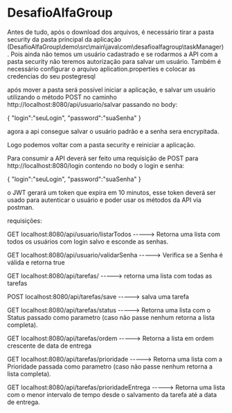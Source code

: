 # DesafioAlfaGroup

Antes de tudo, após o download dos arquivos, é necessário tirar a pasta security da pasta principal da aplicação (DesafioAlfaGroup\demo\src\main\java\com\desafioalfagroup\taskManager). Pois ainda não temos um usuário cadastrado e se rodarmos a API com a pasta security não teremos autorização para salvar um usuário. Também é necessário configurar o arquivo aplication.properties e colocar as credencias do seu postegresql

após mover a pasta será possível iniciar a aplicação, e salvar um usuário utilizando o método POST no caminho http://localhost:8080/api/usuario/salvar
passando no body:

{
    "login":"seuLogin",
    "password":"suaSenha"
}



agora a api consegue salvar o usuário padrão e a senha sera encrypitada.

Logo podemos voltar com a pasta security e reiniciar a aplicação.

Para consumir a API deverá ser feito uma requisição de POST para http://localhost:8080/login contendo no body o login e senha:

{
    "login":"seuLogin",
    "password":"suaSenha"
}

o JWT gerará um token que expira em 10 minutos, esse token deverá ser usado para autenticar o usuário e poder usar os métodos da API via postman.




requisições:

GET   localhost:8080/api/usuario/listarTodos       -----> Retorna uma lista com todos os usuários com login salvo e esconde as senhas.

GET   localhost:8080/api/usuario/validarSenha      -----> Verifica se a Senha é válida e retorna true

GET   localhost:8080/api/tarefas/                  -----> retorna uma lista com todas as tarefas

POST  localhost:8080/api/tarefas/save              -----> salva uma tarefa

GET   localhost:8080/api/tarefas/status            -----> Retorna uma lista com o Status passado como parametro (caso não passe nenhum retorna a lista completa).

GET   localhost:8080/api/tarefas/ordem             -----> Retorna a lista em ordem crescente de data de entrega

GET   localhost:8080/api/tarefas/prioridade        -----> Retorna uma lista com a Prioridade passada como parametro (caso não passe nenhum retorna a lista completa).

GET   localhost:8080/api/tarefas/prioridadeEntrega -----> Retorna uma lista com o menor intervalo de tempo desde o salvamento da tarefa até a data de entrega.




